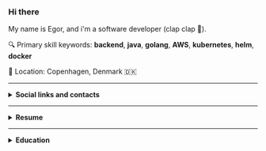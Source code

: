 ### Hi there

My name is Egor, and i'm a software developer (clap clap 👏).

🔍 Primary skill keywords: **backend**, **java**, **golang**, **AWS**, **kubernetes**, **helm**, **docker**

📍 Location: Copenhagen, Denmark 🇩🇰

<hr/>
<details>
  <summary><strong>Social links and contacts</strong></summary>

[![LinkedIn](https://img.shields.io/badge/LinkedIn-0077B5?style=for-the-badge&logo=linkedin&logoColor=white)](https://www.linkedin.com/in/egor-shubin/?locale=en_US)
[![StackOverflow](https://img.shields.io/badge/Stack_Overflow-FE7A16?style=for-the-badge&logo=stack-overflow&logoColor=white)](https://stackoverflow.com/users/1553934/esin88)
</details>
<hr/>
<details>
  <summary><strong>Resume</strong></summary>

### AltaPay - Software Architect

Copenhagen, Capital Region, Denmark
<br>Mar 2022 - Present
<br>Tech stack: java, gradle, docker, gitlab CI, kubernetes, mysql, helm, AWS, terraform, ansible
<br>
![Java](https://img.shields.io/badge/Java-ED8B00?style=for-the-badge&logo=openjdk&logoColor=white)
![Gradle](https://img.shields.io/badge/gradle-02303A?style=for-the-badge&logo=gradle&logoColor=white)
![Docker](https://img.shields.io/badge/Docker-2CA5E0?style=for-the-badge&logo=docker&logoColor=white)
![GitLab CI](https://img.shields.io/badge/GitLab_CI-330F63?style=for-the-badge&logo=gitlab&logoColor=white)
![MySQL](https://img.shields.io/badge/MySQL-005C84?style=for-the-badge&logo=mysql&logoColor=white)
![Kubernetes](https://img.shields.io/badge/kubernetes-326ce5.svg?&style=for-the-badge&logo=kubernetes&logoColor=white)
![Helm](https://img.shields.io/badge/Helm-0F1689?style=for-the-badge&logo=Helm&labelColor=0F1689)
![AWS](https://img.shields.io/badge/Amazon_AWS-FF9900?style=for-the-badge&logo=amazonaws&logoColor=white)
![Terraform](https://img.shields.io/badge/Terraform-7B42BC?style=for-the-badge&logo=terraform&logoColor=white)
![Ansible](https://img.shields.io/badge/Ansible-000000?style=for-the-badge&logo=ansible&logoColor=white)

- overall platform automation (building, testing, deployment)
- dockerization and kubernetization of payment processing microservice platform
- migrating platform backend from legacy deployment to kubernetes

<hr/>

### AltaPay - Senior Software Engineer

Copenhagen, Capital Region, Denmark
<br>Aug 2021 - Feb 2022
<br>Tech stack: java, gradle, php, docker, mysql, gitlab CI
<br>
![Java](https://img.shields.io/badge/Java-ED8B00?style=for-the-badge&logo=openjdk&logoColor=white)
![Gradle](https://img.shields.io/badge/gradle-02303A?style=for-the-badge&logo=gradle&logoColor=white)
![PHP](https://img.shields.io/badge/PHP-777BB4?style=for-the-badge&logo=php&logoColor=white)
![Docker](https://img.shields.io/badge/Docker-2CA5E0?style=for-the-badge&logo=docker&logoColor=white)
![MySQL](https://img.shields.io/badge/MySQL-005C84?style=for-the-badge&logo=mysql&logoColor=white)
![GitLab CI](https://img.shields.io/badge/GitLab_CI-330F63?style=for-the-badge&logo=gitlab&logoColor=white)

- building backend for payment processing and integrations microservice platform

<hr/>

### Dodreams Ltd. - Lead Backend Developer

Helsinki, Finland
<br>Mar 2020 - Jul 2021
<br>Tech stack: .net core, AWS, terraform, k8s, helm, postgresql, TeamCity, GCP, Firebase
<br>
![.NET Core](https://img.shields.io/badge/.NET-Core-512BD4?style=for-the-badge&logo=dotnet&logoColor=white)
![AWS](https://img.shields.io/badge/Amazon_AWS-FF9900?style=for-the-badge&logo=amazonaws&logoColor=white)
![Terraform](https://img.shields.io/badge/Terraform-7B42BC?style=for-the-badge&logo=terraform&logoColor=white)
![Kubernetes](https://img.shields.io/badge/kubernetes-326ce5.svg?&style=for-the-badge&logo=kubernetes&logoColor=white)
![Helm](https://img.shields.io/badge/Helm-0F1689?style=for-the-badge&logo=Helm&labelColor=0F1689)
![PostgreSQL](https://img.shields.io/badge/PostgreSQL-316192?style=for-the-badge&logo=postgresql&logoColor=white)
![TeamCity](https://img.shields.io/badge/TeamCity-000000?style=for-the-badge&logo=TeamCity&logoColor=white)
![GCP](https://img.shields.io/badge/Google_Cloud-4285F4?style=for-the-badge&logo=google-cloud&logoColor=white)
![Firebase](https://img.shields.io/badge/firebase-ffca28?style=for-the-badge&logo=firebase&logoColor=black)

- working on service-based game backend
- designing and implementing matchmaking and leaderboards services
- managing analytics pipelines based on GCP and Firebase
- leading backend adaptation and launch for AWS China
- managing AWS accounts.net core, AWS, terraform, k8s, helm, postgresql, TeamCity, GCP - working on service-based game
  backend - designing and implementing matchmaking and leaderboards services - managing analytics pipelines based on GCP
  and Firebase - leading backend adaptation and launch for AWS China - managing AWS accounts

<hr/>

### Rovio Entertainment - Backend Developer

Helsinki Area, Finland
<br>Jun 2018 - Feb 2020
<br>Tech stack: java, AWS, postgresql, unity3d, terraform, docker, kubernetes
<br>
![Java](https://img.shields.io/badge/Java-ED8B00?style=for-the-badge&logo=openjdk&logoColor=white)
![AWS](https://img.shields.io/badge/Amazon_AWS-FF9900?style=for-the-badge&logo=amazonaws&logoColor=white)
![PostgreSQL](https://img.shields.io/badge/PostgreSQL-316192?style=for-the-badge&logo=postgresql&logoColor=white)
![Unity3d](https://img.shields.io/badge/Unity_3d-100000?style=for-the-badge&logo=unity&logoColor=white)
![Terraform](https://img.shields.io/badge/Terraform-7B42BC?style=for-the-badge&logo=terraform&logoColor=white)
![Docker](https://img.shields.io/badge/Docker-2CA5E0?style=for-the-badge&logo=docker&logoColor=white)
![Kubernetes](https://img.shields.io/badge/kubernetes-326ce5.svg?&style=for-the-badge&logo=kubernetes&logoColor=white)

- participated in Angry Birds Dream Blast Bot project (embedding Unity ML agents into the game, working on backend and
  AWS infrastructure)
- developed java services for Beacon platform
- worked on Angry Birds Dream Blast backend

<hr/>

### KAYAK - Java Developer

Berlin, Germany
<br>Aug 2016 - May 2018
<br>Tech stack: java, spring, mysql, AWS
<br>
![Java](https://img.shields.io/badge/Java-ED8B00?style=for-the-badge&logo=openjdk&logoColor=white)
![Spring](https://img.shields.io/badge/Spring-6DB33F?style=for-the-badge&logo=spring&logoColor=white)
![MySQL](https://img.shields.io/badge/MySQL-005C84?style=for-the-badge&logo=mysql&logoColor=white)
![AWS](https://img.shields.io/badge/Amazon_AWS-FF9900?style=for-the-badge&logo=amazonaws&logoColor=white)

- implementing backend for Cruises search engine and Cruise provider data integration
- working on automated accuracy system using Selenium scrapersjava, spring, mysql, AWS - implementing backend for
  Cruises search engine and Cruise provider data integration - working on automated accuracy system using Selenium
  scrapers

<hr/>

### Mail.ru Group - Senior Java Developer

Moscow, Russia
<br>Aug 2013 - Jul 2016
<br>Tech stack: java, postgresql
<br>
![Java](https://img.shields.io/badge/Java-ED8B00?style=for-the-badge&logo=openjdk&logoColor=white)
![PostgreSQL](https://img.shields.io/badge/PostgreSQL-316192?style=for-the-badge&logo=postgresql&logoColor=white)

Worked in Allods Team (300+ employees) on Skyforge MMO game in server team on high scalable distributed game server
with Unit Testing (JUnit) and Continuous Integration System (TeamCity). I also developed web based application for
data aggregating and monitoring that works with hundreds of terabytes of data.

Personal key developments:

- Module for building charts from terabytes of data
- On-the-fly API integrity verification system
- Test harness for data collecting system
- Implemented modules that work with third-party billing and accounting API (Steam, PSN)
- Localization system for GWT web pages
- Framework for quick GWT web pages development

<hr/>

### Freelance - Software developer

Moscow, Russia
<br>Nov 2011 - Jul 2013
<br>Tech stack: java, unity3d, C#, postgresql
<br>
![Java](https://img.shields.io/badge/Java-ED8B00?style=for-the-badge&logo=openjdk&logoColor=white)
![Unity3d](https://img.shields.io/badge/Unity_3d-100000?style=for-the-badge&logo=unity&logoColor=white)
![C#](https://img.shields.io/badge/C%23-239120?style=for-the-badge&logo=c-sharp&logoColor=white)
![PostgreSQL](https://img.shields.io/badge/PostgreSQL-316192?style=for-the-badge&logo=postgresql&logoColor=white)

Worked on various projects, mostly related to video games and production automation backend

<hr/>

### Info Connect - Java Developer

Moscow, Russia
<br>Nov 2010 - Nov 2011
<br>Tech stack: java, postgresql, php, symfony

![Java](https://img.shields.io/badge/Java-ED8B00?style=for-the-badge&logo=openjdk&logoColor=white)
![PostgreSQL](https://img.shields.io/badge/PostgreSQL-316192?style=for-the-badge&logo=postgresql&logoColor=white)
![PHP](https://img.shields.io/badge/PHP-777BB4?style=for-the-badge&logo=php&logoColor=white)
![Symfony](https://img.shields.io/badge/Symfony-000000?style=for-the-badge&logo=Symfony&logoColor=white)

Java backend developer for social network game

<hr/>

### COMCON - Fullstack / .NET Developer

Moscow, Russia
<br>Apr 2010 - Nov 2010
<br>Tech stack: .Net, MSSQL, javascript, jquery

![.NET](https://img.shields.io/badge/.NET-512BD4?style=for-the-badge&logo=dotnet&logoColor=white)
![MSSQL](https://img.shields.io/badge/MS_SQL-CC2927?style=for-the-badge&logo=microsoft%20sql%20server&logoColor=white)
![JavaScript](https://img.shields.io/badge/JavaScript-323330?style=for-the-badge&logo=javascript&logoColor=F7DF1E)
![jQuery](https://img.shields.io/badge/jQuery-0769AD?style=for-the-badge&logo=jquery&logoColor=white)

Fullstack ASP.Net developer for online survey system

<hr/>

### Si-Trans - C++ Developer

Moscow, Russia
<br>Sep 2008 - Mar 2010
<br>Tech stack: C++, MSSQL

![C++](https://img.shields.io/badge/C%2B%2B-00599C?style=for-the-badge&logo=c%2B%2B&logoColor=white)
![MSSQL](https://img.shields.io/badge/MS_SQL-CC2927?style=for-the-badge&logo=microsoft%20sql%20server&logoColor=white)

C++ developer for transportation management and monitoring application

<hr/>

### TRAAMS Group - C# Developer

Moscow, Russia
<br>Sep 2007 - Jan 2009
<br>Tech stack: C#, mysql

![C#](https://img.shields.io/badge/C%23-239120?style=for-the-badge&logo=c-sharp&logoColor=white)
![MySQL](https://img.shields.io/badge/MySQL-005C84?style=for-the-badge&logo=mysql&logoColor=white)

Developed from scratch remote controlled smart house application, based on KNX/EIB protocol, C# and Falcon SDK

</details>

<hr/>

<details>
  <summary><strong>Education</strong></summary>
  <img src="https://user-images.githubusercontent.com/2689981/221865589-3630fc91-afbd-4e42-8849-5fa2ebad442f.png" width="200" height="200" align="left">

  ### BMSTU - Bauman Moscow State Technical University

  **Moscow, Russia**<br>
  **Sep 2005 - June 2011**<br>

  **Engineer (CS MSc), Information Systems and Telecommunications**
  <br/>
  <br/>
  <br/>
</details>

<!--
**oxeg/oxeg** is a ✨ _special_ ✨ repository because its `README.md` (this file) appears on your GitHub profile.

Here are some ideas to get you started:

- 🔭 I’m currently working on ...
- 🌱 I’m currently learning ...
- 👯 I’m looking to collaborate on ...
- 🤔 I’m looking for help with ...
- 💬 Ask me about ...
- 📫 How to reach me: ...
- 😄 Pronouns: ...
- ⚡ Fun fact: ...
-->
